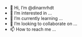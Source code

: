 - 👋 Hi, I’m @dinarnrhdt
- 👀 I’m interested in ...
- 🌱 I’m currently learning ...
- 💞️ I’m looking to collaborate on ...
- 📫 How to reach me ...

<!---
dinarnrhdt/dinarnrhdt is a ✨ special ✨ repository because its `README.md` (this file) appears on your GitHub profile.
You can click the Preview link to take a look at your changes.
--->
